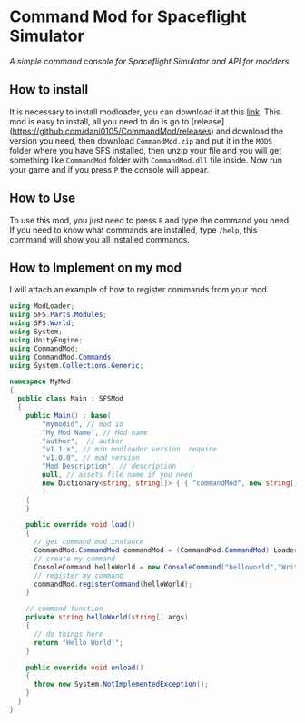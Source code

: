 # Command Mod for Spaceflight Simulator
_A simple command console for Spaceflight Simulator and API for modders._

## How to install
It is necessary to install modloader, you can download it at this [link](https://github.com/105-Code/SFS-Modloader/releases).
This mod is easy to install, all you need to do is go to [release] (https://github.com/dani0105/CommandMod/releases) and download the version you need, then download `CommandMod.zip` and put it in the `MODS` folder where you have SFS installed, then unzip your file and you will get something like `CommandMod` folder with `CommandMod.dll` file inside. Now run your game and if you press `P` the console will appear.

## How to Use
To use this mod, you just need to press `P` and type the command you need. If you need to know what commands are installed, type `/help`, this command will show you all installed commands.

## How to Implement on my mod
I will attach an example of how to register commands from your mod.

```c#
using ModLoader;
using SFS.Parts.Modules;
using SFS.World;
using System;
using UnityEngine;
using CommandMod;
using CommandMod.Commands;
using System.Collections.Generic;

namespace MyMod
{
  public class Main : SFSMod
  {
    public Main() : base(
        "mymodid", // mod id
        "My Mod Name", // Mod name
        "author",  // author
        "v1.1.x", // min modloader version  require
        "v1.0.0", // mod version
        "Mod Description", // description
        null, // assets file name if you need
        new Dictionary<string, string[]> { { "commandMod", new string[] { "v1.0.0"}  } } //add Command Mod as dependency
        ) 
    {
    }

    public override void load()
    {
      // get command mod instance
      CommandMod.CommandMod commandMod = (CommandMod.CommandMod) Loader.main.getMod("commandMod");
      // create my command
      ConsoleCommand helloWorld = new ConsoleCommand("helloworld","Write Hello World!", "/helloworld",this.helloWorld);
      // register my command
      commandMod.registerCommand(helloWorld);
    }

    // command function
    private string helloWorld(string[] args)
    {
      // do things here
      return "Hello World!";
    }

    public override void unload()
    {
      throw new System.NotImplementedException();
    }
  }
}
```



